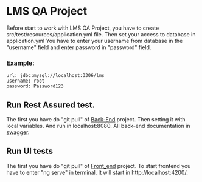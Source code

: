 # LMS QA Project

Before start to work with LMS QA Project, you have to create src/test/resources/application.yml file.
Then set your access to database in application.yml
You have to enter your username from database in the "username" field and enter password in "password" field.
### Example:
```
url: jdbc:mysql://localhost:3306/lms
username: root 
password: Password123
```

## Run Rest Assured test.
The first you have do "git pull" of [Back-End](https://github.com/ait-tr/lms-be) project.
Then setting it with local variables. And run in localhost:8080.
All back-end documentation in [swagger](http://localhost:8080/swagger-ui/index.html#/).

## Run UI tests
The first you have do "git pull" of [Front_end](https://github.com/ait-tr/lms-fe) project.
To start frontend you have to enter "ng serve" in terminal.
It will start in http://localhost:4200/.

